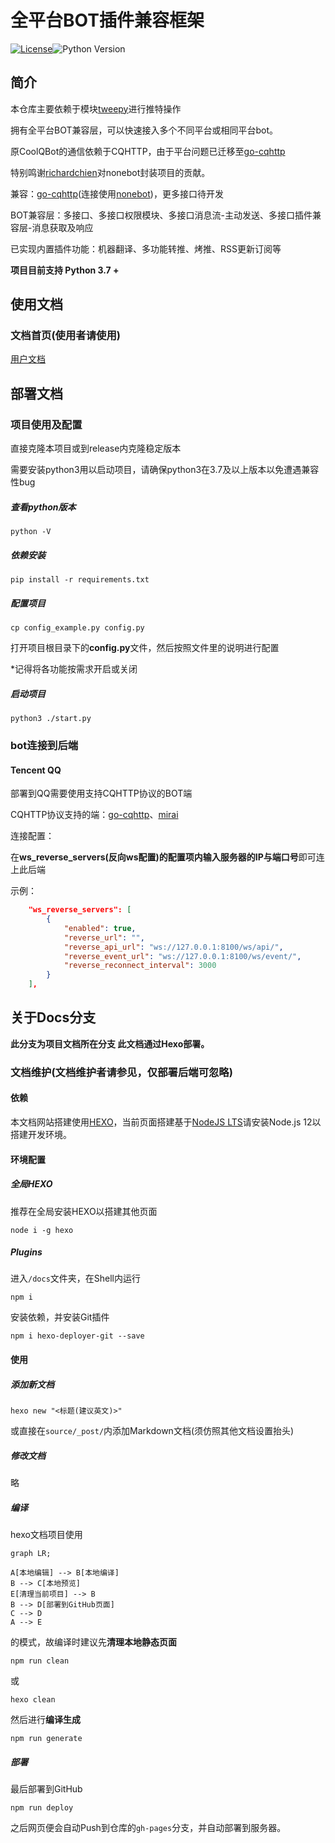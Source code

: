 # 全平台BOT插件兼容框架
[![License](https://img.shields.io/github/license/richardchien/nonebot.svg)](LICENSE)![Python Version](https://img.shields.io/badge/python-3.7+-blue.svg)

## 简介

本仓库主要依赖于模块[tweepy](https://github.com/tweepy/tweepy)进行推特操作

拥有全平台BOT兼容层，可以快速接入多个不同平台或相同平台bot。

原CoolQBot的通信依赖于CQHTTP，由于平台问题已迁移至[go-cqhttp](https://github.com/Mrs4s/go-cqhttp)

特别鸣谢[richardchien](https://github.com/richardchien)对nonebot封装项目的贡献。

兼容：[go-cqhttp](https://github.com/Mrs4s/go-cqhttp)(连接使用[nonebot](https://github.com/nonebot/nonebot))，更多接口待开发

BOT兼容层：多接口、多接口权限模块、多接口消息流-主动发送、多接口插件兼容层-消息获取及响应

已实现内置插件功能：机器翻译、多功能转推、烤推、RSS更新订阅等

**项目目前支持 Python 3.7 +**



## 使用文档

### 文档首页(使用者请使用)

[用户文档](https://chenxuan353.github.io/tweetTobot/)



## 部署文档

### 项目使用及配置

直接克隆本项目或到release内克隆稳定版本

需要安装python3用以启动项目，请确保python3在3.7及以上版本以免遭遇兼容性bug

##### 查看python版本

```shell
python -V
```

##### 依赖安装

```shell
pip install -r requirements.txt
```

##### 配置项目

```
cp config_example.py config.py
```

打开项目根目录下的**config.py**文件，然后按照文件里的说明进行配置

*记得将各功能按需求开启或关闭

##### 启动项目

```shell
python3 ./start.py
```



### bot连接到后端

#### Tencent QQ

部署到QQ需要使用支持CQHTTP协议的BOT端

CQHTTP协议支持的端：[go-cqhttp](https://github.com/yyuueexxiinngg/cqhttp-mirai)、[mirai](https://github.com/yyuueexxiinngg/cqhttp-mirai)

连接配置：

在**ws_reverse_servers(反向ws配置)**的配置项内**输入服务器的IP与端口号**即可连上此后端

示例：

```json
    "ws_reverse_servers": [
        {
            "enabled": true, 
            "reverse_url": "", 
            "reverse_api_url": "ws://127.0.0.1:8100/ws/api/", 
            "reverse_event_url": "ws://127.0.0.1:8100/ws/event/", 
            "reverse_reconnect_interval": 3000
        }
    ], 
```









## 关于Docs分支

**此分支为项目文档所在分支 此文档通过Hexo部署。**

### 文档维护(文档维护者请参见，仅部署后端可忽略)

#### 依赖

本文档网站搭建使用[HEXO](https://hexo.io/)，当前页面搭建基于[NodeJS LTS](https://nodejs.org/en/download/)请安装Node.js 12以搭建开发环境。

#### 环境配置

##### 全局HEXO

推荐在全局安装HEXO以搭建其他页面

```
node i -g hexo
```

##### Plugins

进入`/docs`文件夹，在Shell内运行

```shell
npm i
```

安装依赖，并安装Git插件

```shell
npm i hexo-deployer-git --save
```

#### 使用

##### 添加新文档

```Shell
hexo new "<标题(建议英文)>"
```

或直接在`source/_post/`内添加Markdown文档(须仿照其他文档设置抬头)

##### 修改文档

略

##### 编译

hexo文档项目使用

```mermaid
graph LR;

A[本地编辑] --> B[本地编译]
B --> C[本地预览]
E[清理当前项目] --> B
B --> D[部署到GitHub页面]
C --> D
A --> E

```

的模式，故编译时建议先**清理本地静态页面**

```shell
npm run clean
```

或

```shell
hexo clean
```

然后进行**编译生成**

```shell
npm run generate
```

##### 部署

最后部署到GitHub

```shell
npm run deploy
```

之后网页便会自动Push到仓库的`gh-pages`分支，并自动部署到服务器。

